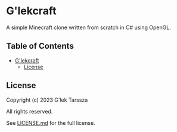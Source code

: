 # G'lekcraft #

A simple Minecraft clone written from scratch in C# using OpenGL.

<!-- omit in toc -->
## Table of Contents ##

* [G'lekcraft](#glekcraft)
    * [License](#license)

## License ##

Copyright (c) 2023 G'lek Tarssza

All rights reserved.

See [LICENSE.md](LICENSE.md) for the full license.
